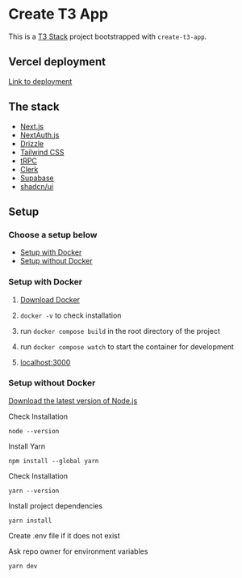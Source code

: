# Create T3 App

This is a [T3 Stack](https://create.t3.gg/) project bootstrapped with `create-t3-app`.

## Vercel deployment

[Link to deployment](https://folio-zeta-gilt.vercel.app/)

## The stack

- [Next.js](https://nextjs.org)
- [NextAuth.js](https://next-auth.js.org)
- [Drizzle](https://orm.drizzle.team)
- [Tailwind CSS](https://tailwindcss.com)
- [tRPC](https://trpc.io)
- [Clerk](https://clerk.com/)
- [Supabase](https://supabase.com/)
- [shadcn/ui](https://ui.shadcn.com/)

## Setup

### Choose a setup below

- [Setup with Docker](#setup-with-docker)
- [Setup without Docker](#setup-without-docker)

### Setup with Docker 

1. [Download Docker](https://www.docker.com/products/docker-desktop/)

2. `docker -v` to check installation

3. run `docker compose build` in the root directory of the project

4. run `docker compose watch` to start the container for development

5. [localhost:3000](localhost:3000)

### Setup without Docker

[Download the latest version of Node.js](https://nodejs.org/en)

Check Installation

`node --version`

Install Yarn

`npm install --global yarn`

Check Installation

`yarn --version`

Install project dependencies

`yarn install`

Create .env file if it does not exist

Ask repo owner for environment variables

`yarn dev`



